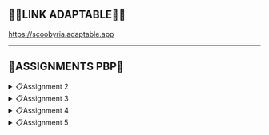 ## 🔗🥦**LINK ADAPTABLE**🥦🔗 
https://scoobyria.adaptable.app
<hr>

## 📖**ASSIGNMENTS PBP**📖
<details>
<summary>📋Assignment 2</summary>

## **DAFTAR ISI**
* [Implementasi *Checklist*](#a-implementasi-checklist-part-1)
* [Bagan *Request-Response*](#b-bagan-request-response-pada-django)
* [Virtual Environment](#c-deskripsi-virtual-enviroment)
* [MVC, MVT, MVVM dan Perbedaannya](#d-mvc-mvt-mvvm-dan-perbedaannya)
* [BONUS](#e-bonus)
<hr>

## **A. Implementasi *Checklist* Part 1**
#### Membuat Proyek Django Baru
1. Awalnya, saya membuat direktori baru dengan nama `scoobyria`.
<br>

2. Kemudian, saya membuka `cmd` untuk membuat Virtual Environment dengan perintah berikut. 
    ``` bash
    python -m venv env
    ```
    Jika aktif, akan ditandai dengan `(env)`.
<br>

3. Setelah itu, saya mengaktifkan Virtual Environment dengan perintah berikut:
    ``` bash
    env\Scripts\activate.bat
    ```
<br>

4. Pada direktori `scoobyria`, saya membuat file `requirements.txt` seperti berikut.
    ``` text
    django
    gunicorn
    whitenoise
    psycopg2-binary
    requests
    urllib3
    ```
<br>

5. Kemudian, saya mengaktifkan `(env)` di `cmd`. Lalu, saya membuat proyek Django dengan perintah berikut.
    ``` bash
    django-admin startproject scoobyria .
    ```
<br>

6. Lalu, saya menambahkan `*` pada `ALLOWED_HOST` di `settings.py` agar dapat *deploy*.
<br>

#### Membuat Aplikasi dengan Nama `main`
1. Mula-mulanya, saya membuat aplikasi `main` terlebih dahulu.
<br>

2. Pada variabel `INSTALLED_APPS` di `settings.py`, saya tambahkan `main` seperti contoh berikut.
    ``` python
    INSTALLED_APPS = [
        ...,
        'main',
        ...
    ]
    ```
<br>

3. Lalu, saya membuat `main.html` dalam direktori `templates`.
<br>
#### Melakukan *Routing* pada Proyek
1. Awalnya, saya membuat `urls.py` dalam `main`. Saya mengisinya dengan kode berikut.
    ``` python
    from django.urls import path
    from main.views import show_main

    app_name = 'main'

    urlpatterns = [
        path('', show_main, name='show_main'),
    ]
    ```
<br>

2. Kemudian, saya impor fungsi `include` dari `django.urls` dan menambahkan rute URL seperti berikut.
    ``` python
    from django.contrib import admin
    from django.urls import path
    from django.urls import path, include


    urlpatterns = [
        path('admin/', admin.site.urls),
        path('', include('main.urls')),
        path('main/', include('main.urls')),
    ]
    ```
<br>

#### Membuat Model pada Aplikasi `main`
1. Saya memodifikasi `models.py` pada `main` seperti berikut.
    ``` python
    from django.db import models

    class Product(models.Model):
        name = models.CharField(max_length=255)
        amount = models.IntegerField()
        description = models.TextField()
        status = models.CharField(max_length=255)
        price = models.IntegerField()
    ```
    `name`, `amount`, `description`, `status`, dan `price` adalah atribut yang saya pilih atau buat untuk `models.py`
<br>

2. Lalu, saya melakukan migrasi model di `cmd` dengan perintah berikut.
    ``` bash
    python manage.py makemigrations
    ```
    ``` bash
    python manage.py migrate
    ```
<br>

#### Membuat Fungsi pada `views.py`
1. Pertama, saya memodifikasi `views.py` dalam `main` seperti berikut.
    ``` python
    from django.shortcuts import render

    def show_main(request):
        context = {
            'name': 'Vina Myrnauli Abigail Siallagan',
            'class': 'PBP E',
            'harga': 'Rp200.000,00',
        }

        return render(request, "main.html", context)
    ```
2. Saya juga melakukan render untuk me-*render* tampilan `HTML` dengan data yang ada.
<br>

#### Membuat *Routing* pada `urls.py`
Awalnya, saya memodifikasi `urls.py` dalam `main` seperti berikut.
``` python
from django.urls import path
from main.views import show_main

app_name = 'main'

urlpatterns = [
    path('', show_main, name='show_main'),
]
```
Hal ini dilakukan untuk mengimplementasikan tampilan dalam `main` dan mengubungkannya dengan rute URL proyek..
<br>

#### Melakukan *Deployment* ke Adaptable
1. Apabila semuanya sudah selesai, saya melakukan `add`, `commit`, `push` pada repositori `scoobyria` di GitHub. Kemudian, saya melakukan *deployement* di Adaptable.
<br>

2. Pada Adaptable, klik `create a new app`. kemudian `connect an Existing Repository` karena kita sudah melakukan `add`, `commit`, `push`.
<br>

3. Lalu, klik `Python App Template`. Selanjutnya, klik `PostgreSQL` yang adalah tipe basis data.
<br>

4. Masukkan perintah `python manage.py migrate && gunicorn scoobyria.wsgi` pada `start command`.
<br>

5. Terakhir, masukkan nama aplikasi dan centanglah `HTTP Listener on PORT`. Lalu, klik `deploy`.
<br>

#### Membuat `README.md`
Saya hanya menambahkan dekorasi sedikit yang relevan dengan judul direktori saya. Tak hanya itu, saya juga memasukkan beberapa komponen yang sudah pernah diajarkan oleh tim asdos dan dosen sebelumnya.

## **B. Bagan *Request-Response* pada Django**
![BAGAN](/photos/mybagan.png)
1. `urls.py` yang diterima dari *client* akan dibandingkan oleh Django dengan pola URL yang sudah didefinisikan. Apabila URL cocok, maka akan disematkan pada *template* `HTML`. 
<br>

2. `views.py` berfungsi untuk memproses atau memanipulasi data yang dibutuhkan dari *database*, `urls.py` akan meminta penerimaan ke `views.py`. Setelah data sudah diproses semua, `views.py`akan mempersiapkan konteks yang disematkan pada *template* `HTML`.
<br>

3. `models.py` memiliki model yang telah didefinisikan. Maka dari itu, `views.py` dapat berinteraksi dengan *database* melalui model tersebut.
<br>

4. `HTML` adalah *template* yang dapat mengambil data yang diberikan oleh `views.py` dan menampilkannya sesuai dengan desain tampilan yang ada.
<br>

## **C. Deskripsi Virtual Enviroment**
#### Pentingnya Virtual Environment
Virtual Environment digunakan untuk memisahkan *package* dan *dependencies* dari aplikasi sehingga tidak akan bertabrakan dengan versi lainnya yang ada pada komputer. 

*Dependencies* ini adalah komponen atau modul yang diperlukan oleh *software* untuk berfungsi, termasuk *library*, *framework*, atau *package*. Hal ini dapat memungkinkan pengembang untuk memanfaatkan kode yang sudah ada sehingga dapat mempercept proses pengembangan. Akan tetapi, manajemen ketergantungan harus dilakukan dengan cermat agar sesuai dengan versi yang dibutuhkan. 
<br>

#### Membuat Aplikasi Web Django Tanpa Menggunakan Virtual Environment: Apakah Mungkin?
Kita dapat membuat aplikasi web Django tanpa Virtual Environment. Namun, sebaiknya menggunakan Virtual Environment karena memungkinkan isolasi *dependencies*, memungkinkan penggunaan versi Python yang berbeda, dan mempermudah manajemen *package*.

Jika ingin tidak menggunakan Virtual Environment, dianjurkan untuk tidak menginstal *package* secara global yang dapat mengganggu sistem atau proyek lain.
<br>

## **D. MVC, MVT, MVVM, dan Perbedaannya**
#### MVC (Model-View-Control)
Pola ini membagi kode menjadi tiga bagian utama. Saat pengembangan aplikasi, pengembangan perlu mengklasifikasikan kelas atau file ke dalam tiga lapisan.
* ***Model:*** Berfungsi sebagai tempat penyimpanan data aplikasi. Namun, tidak terikat langsung dengan antarmuka pengguna dan bertanggung jawab atas logika domain (aturan bisnis dunia nyata).
* ***View:*** Berisikan komponen yang ditampilkan di layar. Tampilan menyajikan visualisasi data dari model dan menfasilitasi interaksi pengguna.
* ***Controller:*** Berfungsi sebagai penghubung antara *view* dan *model*. Berisikan logika aplikasi utama, merespons interaksi pengguna, dan memperbaharui *model* sesuai kebutuhan.

* ***Perbedaan dengan MVT:*** Pada MVT, bagian *controller* digantikan oleh *template*. *Template* adalah file HTML yang digabungkan dengan Django Template Language (DTL).
* ***Perbedaan dengan MVVM:*** Pada MVVM, bagian *controller* digantikan oleh *ViewModel* yang berfungsi sebagai penghubung antara *model* dan *view*. 
<br>

#### MVT (Model-View-Template)
Pola ini membagi komponen aplikasi menjadi bagian-bagian yang berbeda untuk memudahkan pengelolaan dan organisasi kode. Dengan pendekatan ini, pengembangan dapat bekerja dengan kode yang lebih rapi dan terstruktur.
* ***Model:*** Berfungsi sebagai tempat penyimpanan data dan logika aplikasi.
* ***View:*** Bertugas menampilkan data dari *model* dan mengintegrasikannya dengan *template*.
* ***Template:*** Menyusun tampilan antarmuka pengguna. 

* ***Perbedaan dengan MVC:*** Pada MVC, bagian *template* digantikan oleh *controller*. *Controller* berfungsi sebagai penghubung antara *view* dan *model*.
* ***Perbedaan dengan MVVM:*** Pada MVVM, bagian *template* digantikan oleh *ViewModel* yang berfungsi sebagai penghubung antara *model* dan *view*. 
<br>
#### D. Implementasi *Checklist*

#### MVVM (Model-View-ViewModel)
Pola arsitektur pembuatan aplikasi berbasis GUI yang berfokus pada pemisahan antara kode untuk logika bisnis dan tampilan aplikasi.
* ***Model:*** Berfungsi untuk mengatur sumber data secara abstrak dan berkolaborasi dengan *ViewModel* dalam proses pengambilan dan penyimpanan data.
* ***View:*** Bertugas untuk memberi tahu *ViewModel* tentang interaksi pengguna. Lapisan ini mengamati *ViewModel* dan tidak mengandung logika aplikasi.
* ***ViewModel:*** Menyajikan aliran data yang relevan dengan *view*. Selain itu, berfungsi sebagai penghubung antara *model* dan *view*. 
* ***Perbedaan dengan MVT:*** Pada MVT, bagian *ViewModel* digantikan oleh *template*. *template* berfungsi untuk menyusun tampilan antarmuka pengguna.
* ***Perbedaan dengan MVC:*** Pada MVC, bagian *ViewModel* digantikan oleh *controller* yang berfungsi sebagai penghubung antara *view* dan *model*

## **E. BONUS**
Berikut adalah bukti bahwa `tests.py` yang sudah saya tambahkan, berjalan dengan lancar.
![TES](/photos/bonustwo.jpg)
</details>

<details>
<summary>📋Assignment 3</summary>

## **DAFTAR ISI**
* [Perbedaan POST dan GET](#a-perbedaan-form-post-dan-get-dalam-django)
* [Perbedaan XML, JSON, dan HTML](#b-perbedaan-xml-extensible-markup-language-json-javascript-object-notation-dan-html-hypertext-markup-language-dalam-pengiriman-data)
* [JSON sebagai Pertukaran Data](#c-json-sebagai-pertukaran-data-antara-aplikasi-web-modern)
* [Implementasi *Checklist*](#d-implementasi-checklist-part-2)
* [BONUS](#e-bonus-tugas-2)
<hr>

## **A. Perbedaan form `POST` dan `GET` dalam Django**
#### **1. Cara Mengirim Data**
* `GET`: mengirim data form dalam URL.
* `POST`: mengirim data form sebagai bagian dari tubuh permintaan HTTP secara tersembunyi dan tidak muncul di URL.
#### **2. Fungsi**
* `GET`: membaca informasi atau permintaan pencarian.
* `POST`: mengubah status sistem atau mengirim data sensitif.
#### **3. Keamanan secara Umum**
* `GET`: tidak cocok untuk data sensitif karena data akan muncul dalam URL.
* `POST`: lebih aman untuk data sensitif karena data tidak muncul dalam URL.
#### **4. Kemampuan *Bookmarking***
* `GET`: dapat di-*bookmark* karena data ada di dalam URL.
* `POST`: tidak dapat di-*bookmark* karena data tidak ada di dalam URL.
#### **5. Keamanan Aplikasi**
* `GET`: apabila menggunakannya untuk data sensitif, akan menjadi risiko keamanan.
* `POST`: perlindungan seperti `CSRF Django`, dapat meningkatkan keamanan aplikasi. 
<br>

*Source:*
* https://docs.djangoproject.com/en/4.2/topics/forms/
<br>

## **B. Perbedaan XML *(eXtensible Markup Language)*, JSON *(JavaScript Object Notation)*, dan HTML *(Hypertext Markup Language)* dalam Pengiriman Data**
#### **1. Fungsi**
* **XML:** menyimpan dan mengirim data. Format datanya fleksibel dan *self-descriptive*.
* **JSON:** menyimpan dan mengirim data dalam bentuk data terstruktur. Format datanya ringkas dan mudah dimengerti.
* **HTML:** membuat struktur dan tampilan konten pada halaman web yang merupakan bahasa *markup* untuk mengatur tampilan web. 
#### **2. Struktur Data**
* **XML:** data disusun seperti bentuk pohon atau *tree structure* dengan elemen-elemen yang memiliki *parent-child relationships*.
* **JSON:** data disimpan dalam pasangan *key-value* dan dapat bersifat *nested*.
* **HTML:** menggambarkan struktur halaman web, di antarnya terdapat *headings*, paragraf, tautan, gambar, dan tabel.
#### **3. Sintaks**
* **XML:** menggunakan *tags (markup)* untuk mengelompokkan data dan tiap elemen harus memiliki *tag* pembuka dan penutup. 
* **JSON:** menggunakan format teks yang mirip dengan struktur objek `JavaScript` dengan objek *key-value*.
* **HTML:** menggunakan *tags* untuk menandai tiap konten elemen dan mengatur tampilan halaman web.
#### **4. Keterbacaan**
* **XML:** lebih sulit dibaca kaarena terdapat banyak *markup*.
* **JSON:** mudah dibaca dan sering digunakan dalam pertukaran data antar-aplikasi, konfigurasi, dan penyimpanan data sederhana.
* **HTML:** mudah dibaca karena untuk merancang tampilan halaman web dan konten.
<br>

*Source:*
* https://pbp-fasilkom-ui.github.io/ganjil-2024/docs/tutorial-2#referensi-tambahan
<br>

## **C. JSON sebagai Pertukaran Data antara Aplikasi Web Modern**
#### **1. Sederhana dan Mudah Dibaca**
JSON menggunakan format yang mudah dibaca, yaitu pasangan *key-value* dan *arrays*.
#### **2. Tidak Perlu *Tag* atau Skema Khusus**
Tidak seperti XML, JSON tidak perlu menggunakan *tag*, atribut, atau skema khusus yang membuatnya lebih ringkas dan fleksibel. 
#### **3. Mendukung Berbagai Tipe Data**
JSON mendukung berbagai tipe data, di antaranya *strings, numbers, booleans, nulls, objects,* dan *arrays* yang dapat berbentuk *nested*.
#### **4. Mudah Dikonversi ke `JavaScript` dan Sebaliknya**
Hal ini sangat berguna bagi para pengembang web karena memungkinkan untuk memproses dan memanipulasi data dengan mudah.
#### **5. Efisien dan Ringkas**
JSON memiliki form data yang ringkas. Hal ini dapat menghemat *bandwith* dan mempercepat pertukaran data antara aplikasi web. 
<br>

*Source:*
* https://www.linkedin.com/advice/3/what-benefits-drawbacks-using-json-data
<br>

## **D. Implementasi *Checklist* Part 2**
#### **Membuat Input `form` untuk Menambahkan Objek Model**
1. Awalnya, saya mengaktifkan *virtual environment* pada proyek scoobyria seperti berikut.
    ``` bash
    env\Scripts\activate.bat
    ```
<br>

2. Kemudian, saya membuka `urls.py` pada folder `scoobyria` dan mengganti *path* `main/` menjadi `''` di `urlpatterns` seperti berikut.
    ``` python
    urlpatterns = [
        path('admin/', admin.site.urls),
        path('', include('main.urls')),
    ]
    ```
<br>

3. Lalu, saya mengimplementasi *Skeleton* dengan membuat *folder* `templates` pada *root folder* dan membuat `base.html` yang berisikan kode seperti berikut.
    ``` html
    {% load static %}
    <!DOCTYPE html>
    <html lang="en">
        <head>
            <meta charset="UTF-8" />
            <meta
                name="viewport"
                content="width=device-width, initial-scale=1.0"
            />
            {% block meta %}
            {% endblock meta %}
        </head>

        <body>
            {% block content %}
            {% endblock content %}
        </body>
    </html>
    ```
<br>

4. Selanjutnya, saya mengubah `settings.py` pada subdirektori `scoobyria` yang mengandung `TEMPLATES` seperti berikut.
    ``` python
    TEMPLATES = [
        {
            'BACKEND': 'django.template.backends.django.DjangoTemplates',
            'DIRS': [BASE_DIR / 'templates'],
            'APP_DIRS': True,
            'OPTIONS': {
                'context_processors': [
                    'django.template.context_processors.debug',
                    'django.template.context_processors.request',
                    'django.contrib.auth.context_processors.auth',
                    'django.contrib.messages.context_processors.messages',
                ],
            },
        },
    ]
    ```
<br>

5. Kemudian, saya mengubah `main.html` pada subdirektori `templates` di direktori `main` sesuai dengan tema aplikasi saya.
<br>

6. Saya membuat `forms.py` pada direktori `main` dengan kode seperti berikut.
    ``` python
    from django.forms import ModelForm
    from main.models import Product

    class ProductForm(ModelForm):
        class Meta:
            model = Product
            fields = ["name", "price", "description"]
    ```
<br>

7. lalu, saya membuka `views.py` pada folder `main` dan menambahkan beberapa kode seperti berikut.
    ``` python
    from django.http import HttpResponse
    from django.core import serializers
    from django.shortcuts import render
    from django.http import HttpResponseRedirect
    from main.forms import ProductForm
    from django.urls import reverse
    from main.models import Product

    def create_product(request):
    form = ProductForm(request.POST or None)

    if form.is_valid() and request.method == "POST":
        form.save()
        return HttpResponseRedirect(reverse('main:show_main'))

    context = {'form': form}
    return render(request, "create_product.html", context)
    ```
<br>

8. Selanjutnya, saya mengubah beberapa kode pada `views.py` di fungsi `show_main` seperti berikut.
    ``` python
    def show_main(request):
        products = Product.objects.all()

        context = {
            'name': 'Vina Myrnauli Abigail Siallagan',
            'class': 'PBP E', 
            'products': products
        }

        return render(request, "main.html", context)
    ```
<br>

9. Saya *import* fungsi `create_product` pada folder `main` di `urls.py` dan menambahkan *path url* dalam `urlpatterns` pada `urls.py` di `main` seperti berikut.
    ``` python
    from main.views import show_main, create_product
    ```
    ``` pyhton
    path('create-product', create_product, name='create_product'),
    ```
<br>

10. Lalu, saya membuat `crate_product.hmtl` pada direktori `main/templates` dan menambahkan kode dalam `{% block content %}` pada `main.html` sesuai dengan tema aplikasi saya.
<br>

#### **Menambahkan 5 Fungsi `views` dalam Format HTML, XML, JSON, XML *by ID*, dan JSON *by ID***.
1. Kemudian, saya menambahkan beberapa fungsi dan *import* pada `views.py` di direktori `main` seperti berikut.
    ``` python
    from django.http import HttpResponse
    from django.core import serializers
    from django.shortcuts import render
    from django.http import HttpResponseRedirect
    from main.forms import ProductForm
    from django.urls import reverse
    from main.models import Product

    def show_main(request):
        products = Product.objects.all()

        context = {
            'name': 'Vina Myrnauli Abigail Siallagan',
            'class': 'PBP E', 
            'products': products
        }

        return render(request, "main.html", context)

    def create_product(request):
        form = ProductForm(request.POST or None)

        if form.is_valid() and request.method == "POST":
            form.save()
            return HttpResponseRedirect(reverse('main:show_main'))

        context = {'form': form}
        return render(request, "create_product.html", context)

    def show_xml(request):
        data = Product.objects.all()
        return HttpResponse(serializers.serialize("xml", data), content_type="application/xml")

    def show_json(request):
        data = Product.objects.all()
        return HttpResponse(serializers.serialize("json", data), content_type="application/json")

    def show_xml_by_id(request, id):
        data = Product.objects.filter(pk=id)
        return HttpResponse(serializers.serialize("xml", data), content_type="application/xml")

    def show_json_by_id(request, id):
        data = Product.objects.filter(pk=id)
        return HttpResponse(serializers.serialize("json", data), content_type="application/json")

    ```
<br>

#### **Membuat *Routing* URL untuk Masing-Masing** `views`
1. Selanjutnya, saya memodifikasi berkas `urls.py` pada *folder* `main` dengan menambahkan beberapa *path* dan *import* seperti berikut.
    ``` python
    from django.urls import path
    from main.views import show_main, create_product, show_xml, show_json, show_xml_by_id, show_json_by_id

    app_name = 'main'

    urlpatterns = [
        path('', show_main, name='show_main'),
        path('create-product', create_product, name='create_product'),
        path('xml/', show_xml, name='show_xml'), 
        path('json/', show_json, name='show_json'), 
        path('xml/<int:id>/', show_xml_by_id, name='show_xml_by_id'),
        path('json/<int:id>/', show_json_by_id, name='show_json_by_id'), 
    ]
    ```
<br>

#### **Menambahkan Pesan Singkat**
1. Terakhir, saya menambahkan beberapa kode pada `main.html` di `main/templates` seperti berikut.
    ``` html
    <h4>Only {{ products.count }} item(s) available</h4>
    ```
<br>

#### **Mengakses URL dengan Postman**
Berikut adalah *screenshots* dari hasil akses URL pada Postman saya.
![POST1](/photos/post1.jpg)
![POST2](/photos/post2.jpg)
![POST3](/photos/post3.jpg)
![POST4](/photos/post4.jpg)
![POST5](/photos/post5.jpg)
<br>

#### **Melakukan Add, Commit, dan Push**
Apabila semuanya sudah selesai, saya melakukan `add`, `commit`, `push` pada repositori `scoobyria` di GitHub.
<br>

## **E. BONUS TUGAS 2**
Berikut adalah bukti bahwa saya menambahkan pesan singkat untuk nilai bonus.
![COBA](/photos/bonusthree.jpg)
</details>

<details>
<summary>📋Assignment 4</summary>

## **DAFTAR ISI**
* [Kelebihan dan Kekurangan `UserCreationForm`](#a-pengertian-djago-usercreationform-beserta-kelebihan-dan-kekurangan)
* [Perbedaan Autentikasi dan Otorisasi dalam Django](#b-perbedaan-autentikasi-dan-otorisasi-dalam-django)
* [Pengertian dan Penggunaan *Cookies* pada Django](#c-pengertian-cookies-dan-penggunaannya-pada-django)
* [Keamanan dan Risiko Potensial *Cookies*](#d-keamaan-cookies-dan-risiko-potensialnya)
* [Implementasi *Checklist*](#e-implementasi-checklist-part-3)
* [BONUS](#f-bonus-tugas-4)
<hr>

## **A. Pengertian Djago `UserCreationForm` beserta Kelebihan dan Kekurangan**
#### **1. Pengertian**
`UserCreationForm` merupakan impor *form* bawaan yang memudahkan pembuatan *form* pendaftaran untuk *user* dalam aplikasi web. Django `UserCreationForm` memiliki *form* yang mempunyai tiga *field*, yaitu **username**, **password1**, dan **password2** yang biasanya digunakan untuk konfirmasi password1.

#### **2. Kelebihan**
* Dengan menggunakan *form* ini, *user* baru dapat dengan mudah mendaftar di situs web tanpa perlu menuliskan kode dari awal. 

* Memfasilitasi validasi *password* dan izin otomatis. 

#### **3. Kekurangan**
* `UserCreationForm` memiliki tiga *field* secara *default*. Apabila ingin menambah *field* lain, maka kita harus membuat *custom form* atau *override* `UserCreationForm`. Hal ini dapat memakan waktu.

* Tidak memiliki *field* untuk email, maka dari itu diperlukan class `CustomUserCreationForm` agar dapat membuat *field* email.
<br>

*Source:*
* https://www.javatpoint.com/django-usercreationform
* https://overiq.com/django-1-10/django-creating-users-using-usercreationform/
<br>

## **B. Perbedaan Autentikasi dan Otorisasi dalam Django**
#### **1. Perbedaan**
| Autentikasi | Otorisasi |
| --- | --- |
| Identitas pengguna diperiksa agar dapat diakses ke sistem | Memutuskan apa yang dapat dilakukan pengguna yang diautentikasi di situs |
| Proses ini dilakukan sebelum proses otorisasi | proses ini dilakukan setelah proses autentikasi |
| Membutuhkan *detail* login pengguna | Membutuhkan hak istimewa pengguna |
| Pada proses ini, pengguna harus diverifikasi | Pada proses ini, pengguna harus divalidasi |

#### **2. Pentingnya Autentikasi dan Otorisasi**
Keduanya digunakan oleh administrator untuk melindungi sistem dan informasi, termasuk dalam *framework* Django. Autentikasi digunakan untuk memverifikasi identitas pengguna atau layanan dan otorisasi digunakan untuk menentukan hak akses pengguna. 
<br>

*Source:*
* https://www.geeksforgeeks.org/difference-between-authentication-and-authorization/
* https://aws.amazon.com/id/what-is/django/
* https://www.onelogin.com/learn/authentication-vs-authorization
<br>

## **C. Pengertian *cookies* dan Penggunaannya pada Django**
#### **1. Pengertian**
*Cookies* adalah fasilitas penyimpanan di web yang memungkinkan web tersebut dapat mengingat informasi sesi login pengguna. Dalam aplikasi web, *cookies* dapat dibuat, dimodifikasi, dan diakses sehingga dapat memfasilitasi interaksi yang mulus antara pengguna dan situs web. 

#### **2. Penggunaan *cookies* pada Django**
Penggunaan *cookies* pada Django ini berisikan *session id* khusus untuk mengidentifikasi tiap *browser* dan sesi yang terkait pada situs. 

Data sesi sebenarnya ini disimpan dalam *database* situs secara *default*. Maka dari itu, pengguna dapat mengkonfigurasi Django untuk menyimpan data sesi di tempat lain, seperti *cache, files, "secure", cookies*, namun lokasi *default* yang relatif lebih aman. 

Berikut adalah langkah-langkah penggunakan *cookies* untuk mengelola data sesi pengguna:
* Saat pengguna mengakses Django, akan dibuat *session id* yang unik untuk sesi pengguna yang baru.
* Setelah sudah dibuat, Django menyimpan *session id* dalam *cookie* di komputer klien pengguna.
* Pada server, Django mengaitkan *session id* dengan data sesi pengguna yang berisi informasi seperti status login dan lainnya.
* Tiap pengguna melakukan permintaan ke server, Django mengambil *session id* dari *cookie* di permintaan HTTP.
* Django dapat mengubah data sesu sesuai aksi pengguna selama interaksi pengguna-aplikasi.
* Setelah sesi pengguna selesai, Django membersihkan data sesi yang terkait dengan *session id*.
<br>

*Source:*
* https://www.geeksforgeeks.org/es6-cookies/
* https://developer.mozilla.org/en-US/docs/Learn/Server-side/Django/Sessions


## **D. Keamaan *cookies* dan Risiko Potensialnya**
#### **1. Keamanan**
Sebagian besar *cookies* itu aman karena tidak mengandung informasi yang dapat diidentifikasi dan mereka dirancang untuk membuat pengalaman *online* lebih nyaman, seperti mengisi nama pengguna ketika mengunjungi sebuah situs web, memastikan pengalaman penjelajahan yang lancar, dan mengontentikasi identitas. 

Akan tetapi, ada juga *cookies* yang dapat melacak tanpa sepengetahuan kita.

#### **2. Risiko Potensial**
Terdapat beberapa risiko umum dari *cookie*, di antaranya:
* *Cross-site request forgery attack (XSRF):* Serangan terjadi karena situs web tidak dapat membedakan aksi yang diterima berasal dari pengguna atau tidak, yang mengakibatkan penghapusan data.
* *Session fixation:* Serangan terjadi karena penyerang memaksa pengguna untuk menggunakan *session id* sesi penyerang atau orang lain, yang mengakibatkan tampilan pengguna terlihat seperti punya orang lain.
* *Cookie overflow attack:* Serangan terjadi karena melibatkan penggantian *cookie* domain utama dengan subdomain *cookie* menggunakan `JScript` di subdomain, yang mengakibatkan seluruh *cookie* tidak berguna.  
<br>

*Source:*
* https://allaboutcookies.org/information-in-cookies
* https://resources.infosecinstitute.com/topics/general-security/risk-associated-cookies/
<br>

## **E. Implementasi *Checklist* Part 3**
#### **Implementasi Fungsi Registrasi, Login, dan Logout**
1. Pertama, saya menjalankan *virtual environment* dan membuka `views.py` pada subdirektori `main`.
<br>

2. Kedua, saya membuat fungsi bernama `register` dan menambahkan beberapa *import*, di antaranya adalah `redirect`, `UserCreationForm`, dan `messages` seperti berikut.
``` python
from django.shortcuts import redirect
from django.contrib.auth.forms import UserCreationForm
from django.contrib import messages  
```
<br>

3. Ketiga, saya membuat fungsi bernama `login_user` dan menambahkan beberapa *import*, di antaranya adalah `authenticate` dan `login` seperti berikut.
``` python
from django.contrib.auth import authenticate, login
```
<br>

4. Keempat, saya membuat fungsi bernama `logout_user` dan menambahkan *import* `logout` seperti berikut.
```python
from django.contrib.auth import logout
```
<br>

5. Kelima, saya menambahkan kode fungsi `register` seperti berikut.
``` python
def register(request):
    form = UserCreationForm()

    if request.method == "POST":
        form = UserCreationForm(request.POST)
        if form.is_valid():
            form.save()
            messages.success(request, 'Your account has been successfully created!')
            return redirect('main:login')
    context = {'form':form}
    return render(request, 'register.html', context)
```
<br>

6. Keenam, saya menambahkan kode fungsi `login_user` seperti berikut.
``` python
def login_user(request):
    if request.method == 'POST':
        username = request.POST.get('username')
        password = request.POST.get('password')
        user = authenticate(request, username=username, password=password)
        if user is not None:
            login(request, user)
            return redirect('main:show_main')
        else:
            messages.info(request, 'Sorry, incorrect username or password. Please try again.')
    context = {}
    return render(request, 'login.html', context)
```
<br>

7. Ketujuh, saya menambahkan kode fungsi `logout_user` seperti berikut.
``` python
def logout_user(request):
    logout(request)
    return redirect('main:login')
```
<br>

8. Kedelapan, saya membuat berkas HTML baru dengan nama `register.html` dan `login.html` pada folder `main/templates` dengan kode yang sesuai dengan kreasi saya.
<br>

9. Kesembilan, saya menuju `urls.py`yang ada di subdirektori `main` dan mengimpor beberapa fungsi seperti berikut.
``` python
from main.views import register
from main.views import login_user
from main.views import logout_user
```
<br>

10. Kesepuluh, saya menambahkan kode pada `main.html` setelah *hyperlink tag* untuk *Add New Order* seperti berikut.
``` html
...
<a href="{% url 'main:logout' %}">
    <button style="color: maroon; font-weight: bolder; align-items: center">
        Logout
    </button>
</a>
...
```
<br>

11. Kesebelas, saya menambahkan *path url* dalam `urlpatterns` agar dapat mengakses fungsi yang diimpor seperti berikut.
``` python
...
path('register/', register, name='register'),
path('login/', login_user, name='login'),
path('logout/', logout_user, name='logout'),
...
```
<br>

12. Lalu, saya menambahkan beberapa *import* pada `views.py` di subdirektori `main` seperti berikut.
``` python
from django.contrib.auth.decorators import login_required
```

13. Saya juga menambahkan `@login_required...` pada fungsi `show_main` seperti berikut.
``` python
...
@login_required(login_url='/login')
def show_main(request):
...
```
<br>

#### **Menerapkan *Cookies* pada Halaman Utama**
1. Pertama, saya *logout* terlebih dahulu. Lalu, saya membuka `views.py` di subdirektori `main` dan menambahkan beberapa impor seperti berikut.
``` python
import datetime
from django.http import HttpResponseRedirect
from django.urls import reverse
```
<br>

2. Kedua, saya mengganti fungsi `login_user` di `views.py` menjadi seperti berikut.
``` python
def login_user(request):
    if request.method == 'POST':
        username = request.POST.get('username')
        password = request.POST.get('password')
        user = authenticate(request, username=username, password=password)
        if user is not None:
            login(request, user)
            response = HttpResponseRedirect(reverse("main:show_main")) 
            response.set_cookie('last_login', str(datetime.datetime.now()))
            return response
        else:
            messages.info(request, 'Sorry, incorrect username or password. Please try again.')
    context = {}
    return render(request, 'login.html', context)
```
<br>

3. Ketiga, saya menambahkan kode `'last_login': request.COOKIES['last_login']` di variabel `context` pada fungsi `show_main`yang terletak di `views.py` seperti berikut.
``` python
    context = {
        'name': 'Vina Myrnauli Abigail Siallagan',
        'class': 'PBP E', 
        'customer': request.user.username,
        'products': products,
        'total_product': total_product,
        'last_login': request.COOKIES['last_login'],
    }
```
<br>

4. Keempat, saya mengubah kode pada fungsi `logout_user` seperti berikut.
``` python
def logout_user(request):
    logout(request)
    response = HttpResponseRedirect(reverse('main:login'))
    response.delete_cookie('last_login')
    return response
```
<br>

#### **Menampilkan Informasi Penggguna yang *Logged In***
1. Saya menambahkan beberapa kode pada `main.html` di antara tabel dan tombol `logout` seperti berikut.
``` html
<h5>Last login: {{ last_login }}</h5>
```
<br>

#### **menghubungkan model `Product` dengan `User`**
1. Saya menambahkan *import* di subdirektori `main` yang ada di `models.py` seperti berikut.
``` python
from django.contrib.auth.models import User
```
<br>

2. Lalu, pada `models.py` di model `Product` yang sudah dibuat, saya menambahkan kode seperti berikut.
``` python
class Product(models.Model):
    user = models.ForeignKey(User, on_delete=models.CASCADE)
    ...
```
<br>

3. Selanjutnya, saya menuju `views.py` yang ada di subdirektori `main`. Kemudian, saya menambahkan kode pada fungsi `create_product` seperti berikut.
``` python
def create_product(request):
    form = ProductForm(request.POST or None)

    if form.is_valid() and request.method == "POST":
        product = form.save(commit=False)
        product.user = request.user
        product.save()
        return HttpResponseRedirect(reverse('main:show_main'))
    ...
```
<br>

4. Terakhir, saya mengubah satu baris pada fungsi `show_main` seperti berikut.
``` python
def show_main(request):
    products = Product.objects.filter(user=request.user)
    total_product = len(products)
   ...
...
```
<br>

#### **Membuat Dua Akun dengan Tiga *Dummy Data***
1. Pertama, saya membuka `command` dan menjalankan *virtual environment* seperti berikut.
``` bash
env\Scripts\activate.bat
```
<br>

2. Kedua, saya menjalankan proyek Django dengan perintah `python manage.py runserver` dan membuka `http://localhost:8000`.
<br>

3. Ketiga, saya melakukan *register* pada dua akun yang bernama `halodok` dan `vinamyrnauli`. 
<br>

4. Keempat, saya melakukan *login* dengan memasukkan `username` dan `password`.
<br>

5. Pada tiap akun tersebut, saya klik `Add New Order`. Lalu, saya tambahkan produk sebanyak tiga kali dan mengisi `Name`, `Price`, `Amount`, dan `Description`.
<br>

6. Setelah itu, saya klik `Add Product` dan produk sudah ada terpampang jelas di `main.html`.
<br>

## **F. BONUS TUGAS 4**
Berikut adalah bukti bahwa saya menambahkan fungsi `add_product`, `decrement_product`, dan `remove_product` di `views.py` sehingga dapat menghasilkan tampilan seperti berikut.
![COBA](/photos/bonusfour.jpg)
<br>
</details>

<details>
<summary>📋Assignment 5</summary>

## **DAFTAR ISI**
* [Manfaat *Element Selector* dan Penggunaan Waktunya](#a-manfaat-tiap-element-selector-dan-penggunaan-waktu-yang-tepatnya)
* [Penjelasan HTML5 Tag](#b-penjelasan-html5-tag)
* [Perbedaan *Margin* dan *Padding*](#c-perbedaan-margin-dan-padding)
* [Perbedaan dan Penggunaan *framework* CSS Tailwind dan Bootstrap](#d-perbedaan-dan-penggunaan-framework-css-tailwind-serta-bootstrap)
* [Implementasi *Checklist*](#e-implementasi-checklist-tugas-5)
* [BONUS TUGAS 5](#f-bonus-tugas-5)
<hr>

## **A. Manfaat Tiap *Element Selector* dan Penggunaan Waktu yang Tepatnya**
#### **1. *Element Selector***
* **Manfaat:**
    * Dapat mengubah properti untuk semua elemen yang memiliki tag HTML yang sama atau dapat memilih elemen HTML berdasarkan nama elemen.
    * Dapat mengaplikasikan *style* yang sama pada tiap elemen dengn jenis yang sama, contohnya seperti tag `<p>` atau `<h1>`.
* **Penggunaan Waktu yang Tepat:**
    * Ketika kita ingin mengubah *style* tiap elemen dengan jenis yang sama dan tidak ada *class* maupun ID khusus. 
<br>

#### **2. *ID Selector***
* **Manfaat:**
    * Dapat memilih elemen berdasarkan ID yang diberikan. IDnya unik dalam satu halaman web dan dapat ditambahkan pada halaman template HTML.
* **Penggunaan Waktu yang Tepat:**
    * Ketika ingin memberikan interaksi atau *style* khusus pada satu elemen tertentu.
<br>

#### **3. *Class Selector***
* **Manfaat:**
    * Dapat mengelompokkan elemen dengan karakteristik yang sama.
    * Dapat memilih elemen berdasarkan nama *class* yang diberi.
* **Penggunaan Waktu yang Tepat:**
    * Ketika ingin memberikan *style* yang identik terhadap beberapa elemen dalam halaman.
<br>

*Source:*
* https://www.w3schools.com/CSS/css_selectors.asp
<br>

## **B. Penjelasan HTML5 Tag**
| Tag | Penjelasan |
| --- | --- |
| `<a>` | Mendefinisikan *hyperlink* |
| `<abbr>` | Mendefinisikan bentuk singkatan dari kata atau frasa yang panjang |
| `<address>` | Menentukan informasi kontak penulis |
| `<area>` | Mendefinisikan area tertentu dalam peta gambar |
| `<!--...-->` | Menentukan komentar |
| `<!DOCTYPE>` | Menentukan jenis dokumen |
| `<div>` | Menentukan bagian dalam dokumen |
| `<detail>` | Menentukan informasi tambahan yang dapat diperoleh pengguna |
| `<header>` | Menentukan informasi tentang dokumen |
| `<q>` | Menentukan variabel |
| `<select>` | Menentukan daftar yang dapat dipilih |
| `<spacer>` | Menentukan *white space* |
| `<style>` | Menentukan definisi gaya |
| `<table>` | Menentukan tabel |

<br>

*Source:*
* https://www.tutorialrepublic.com/html-reference/html5-tags.php
* https://www.tutorialspoint.com/html5/html5_tags.htm
<br>

## **C. Perbedaan *Margin* dan *Padding***
![COBA](/photos/marginpadding.png)
| *Margin* | *Padding* |
| --- | --- |
| Mengosongkan area di sekitar border (transparan) | Mengosongkan area di sekitar konten (transparan) |
| Ruang luar suatu elemen yaitu *margin* yang merupakan ruang di luar batas | Ruang dalam suatu elemen *padding* yaitu ruang dalam batas elemen |
| Dapat berupa angka negatif atau *float* | Tidak boleh ada nilai-nilai negatif |
| Mengatur *margin* menjadi otomatis | Tidak dapat mengatur *padding* menjadi otomatis |
| Penataan *style* elemen seperti warna *backgorund* tidak memengaruhi *margin* | *Padding* dipengaruhi *style* suatu elemen seperti *background* |

<br>

*Source:*
* https://www.geeksforgeeks.org/css-padding-vs-margin/
<br>

## **D. Perbedaan dan Penggunaan *framework* CSS Tailwind serta Bootstrap**
| Tailwind | Bootstrap |
| --- | --- |
| Membangun tampilan dengan menggabungkan *class-class* utilitas yang telah didefinisikan sebelumnya | Menggunakan *style* dan komponen yang sudah didefinisikan, memiliki tampilan yang sudah jadi dan dapat digunakan langsung |
| Memiliki *file* CSS yang lebih kecil dan memuat *class-class* utilitas yang ada | Memiliki *file* CSS yang lebih besar karena termasuk banyak komponen yang telah didefinisikan |
| Memberikan fleksibilitas dan adaptabilitas tinggi terhadap proyek | Menghasilkan tampilan yang lebih konsisten di seluruh proyek karena memakai komponen yang sudah didefinisikan |
| Memiliki pembelajaran lebih curam karena perlu pemahaman terhadap *class-class* utilitas yang tersedia dan cara menggabungkannya untuk mencapai tampilan yang kita inginkan | Memiliki pembelajaran yang lebih cepat untuk pemula karena dapat mulai dengan komponen yang sudah didefinisikan |

<br>

Kapan sebaiknya kita menggunakan Bootstrap daripada Tailwind, dan sebaliknya?

* ***Bootsrap:***
    * Apabila ingin membangun situs web dengan cepat.
    * Apabila ingin menggunakan komponen-komponen bawaan yang sudah dirancang.
    * Apabila ingin menjaga konsistensi dalam desain.

* ***Tailwind:***
    * Apabila ingin memiliki kontrol yang lebih besar dalam merancang tampilan sesuai preferensi.
    * Apabila ingin menggunakan *class-class* CSS yang ada pada Tailwind.
    * Apabila ingin mengurangi ukuran berkas CSS untuk meningkatkan kinerja situs web.
   

*Source:*
* https://www.tutorialspoint.com/tailwind-css-vs-bootstrap
* https://pbp-fasilkom-ui.github.io/ganjil-2024/docs/tutorial-4
<br>

## **E. Implementasi *Checklist* Tugas 5**
#### **1. Design Login Page**
Pertama, saya melakukan kustomisasi desain dengan menggunakan CSS *framework* yaitu Bootstrap, lalu saya melakukan instalasi Bootstrap dan lainnya.

``` html
<link href="https://cdn.jsdelivr.net/npm/bootstrap@5.3.2/dist/css/bootstrap.min.css" rel="stylesheet" integrity="sha384-T3c6CoIi6uLrA9TneNEoa7RxnatzjcDSCmG1MXxSR1GAsXEV/Dwwykc2MPK8M2HN" crossorigin="anonymous">
<script src="https://code.jquery.com/jquery-3.6.0.min.js" integrity="sha384-KyZXEAg3QhqLMpG8r+J4jsl5c9zdLKaUk5Ae5f5b1bw6AUn5f5v8FZJoMxm6f5cH1" crossorigin="anonymous"></script>
<script src="https://cdn.jsdelivr.net/npm/@popperjs/core@2.11.8/dist/umd/popper.min.js" integrity="sha384-I7E8VVD/ismYTF4hNIPjVp/Zjvgyol6VFvRkX/vR+Vc4jQkC+hVqc2pM8ODewa9r" crossorigin="anonymous"></script>
<script src="https://cdn.jsdelivr.net/npm/bootstrap@5.3.2/dist/js/bootstrap.min.js" integrity="sha384-BBtl+eGJRgqQAUMxJ7pMwbEyER4l1g+O15P+16Ep7Q9Q+zqX6gSbd85u4mG4QzX+" crossorigin="anonymous"></script>
```

Selanjutnya, saya melakukan kustomisasi pada *Login Page* seperti berikut.
![LOGINPAGE](/photos/loginpage.jpg)

Berikut adalah kode yang saya modifikasi.
``` html
{% extends 'base.html' %}

{% block meta %}
    <title>Login</title>
{% endblock meta %}

{% block content %}
<style>
    .centered-elements {
      text-align: center;
    }

    .centered-elements .btn,
    .centered-elements p {
      display: inline-block;
      vertical-align: middle;
      margin: 0;
    }
</style>
<section class="vh-100">
    <div class="container py-5 h-100">
      <div class="row d-flex align-items-center justify-content-center h-100">
        <div class="col-md-8 col-lg-7 col-xl-6">
          <img src="https://i.ibb.co/8bzR20H/dog-png.webp"
            class="img-fluid" alt="Phone image">
        </div>
        <div class="col-md-7 col-lg-5 col-xl-5 offset-xl-1">
          <form method="POST" action="">
            {% csrf_token %}
            <!-- Email input -->
            <div class="form-outline mb-4">
              <label class="form-label" for="form1Example13">Username</label>
              <input type="text" name="username" id="username" class="form-control" placeholder="Username">
            </div>
  
            <!-- Password input -->
            <div class="form-outline mb-4">
              <label class="form-label" for="form1Example23">Password</label>
              <input type="password" name="password" id="password" class="form-control" placeholder="Password">
            </div>
  
            <!-- Submit button -->
            <div class="centered-elements">
                <!-- Submit button -->
                <a href="{% url 'main:register' %}" class="btn btn-primary btn-lg" style="background-color:peru; border-color: whitesmoke;">Sign up</a>
                
                <p class="text-center fw-bold mx-3 mb-0 text-muted">OR</p>

              
                <button type="submit" class="btn btn-primary btn-lg" style="background-color:sienna; border-color: whitesmoke;" value="Login">Log in</button>
            </div>
  
        </form>
        {% if messages %}
            <ul class="mt-3">
                {% for message in messages %}
                    <li>{{ message }}</li>
                {% endfor %}
            </ul>
        {% endif %}
        </div>
      </div>
    </div>
  </section>

<body style="background-image: url(https://i.ibb.co/zXgLwgP/4-7315db01-be96-4931-889c-8142cb97b580.webp); background-size: cover; background-position: center;">
{% endblock content %}
```
<br>

#### **2. Design Register Page**
Lalu, saya memberikan beberapa tambahan pada *Register Page* seperti berikut.
![REGISTERPAGE](/photos/registerpage.jpg)

Berikut adalah rincian hode *Register Page* saya.
``` html
{% extends 'base.html' %}

{% block meta %}
    <title>Register</title>
{% endblock meta %}

{% block content %}  
<body class="container-fluid" style="background-color:bisque;"> 
    <div class="container mt-5">
        <div class="row justify-content-center">
            <div class="col-md-6">
                <div class="card">
                    <div class="card-header bg-primary text-white">
                        <h3 class="card-title">Register</h3>
                    </div>
                    <div class="card-body">
                        <form method="POST">
                            {% csrf_token %}

                            <div class="form-group">
                                {{ form.username.label_tag }}
                                {{ form.username }}
                            </div>

                            <div class="form-group">
                                {{ form.email.label_tag }}
                                {{ form.email }}
                            </div>

                            <div class="form-group">
                                {{ form.password1.label_tag }}
                                {{ form.password1 }}
                            </div>

                            <div class="form-group">
                                {{ form.password2.label_tag }}
                                {{ form.password2 }}
                            </div>

                            <button type="submit" class="btn btn-success">Register</button>
                        </form>
                        
                        {% if messages %}
                        <ul>
                            {% for message in messages %}
                            <li>{{ message }}</li>
                            {% endfor %}
                        </ul>
                        {% endif %}
                    </div>
                </div>
            </div>
        </div>
    </div>
</body>
{% endblock content %}
```
<br>

#### **3. Design Edit Product dan Add Product Page**
Kemudian, saya mengubah beberapa kode pada *Edit dan Add Product Page* seperti berikut.
**1. *Edit Product***
![ADDPRODUCT](/photos/editproduct.jpg)
<br>

**2. *Add Product***
![ADDPRODUCT](/photos/addproduct.jpg)
<br>

Berikut adalah rincian hode *Edit dan Add Product* saya.
**A. *Edit Product***
``` html
{% extends 'base.html' %}

{% block content %}
<div class="container mt-5">
    <div class="row justify-content-center">
        <div class="col-md-6">
            <div class="card">
                <div class="card-header bg-primary text-white">
                    <h3 class="card-title">Edit Product</h3>
                </div>
                <div class="card-body">
                    <form method="POST">
                        {% csrf_token %}
                        <table class="table">
                            {{ form.as_table }}
                            <tr>
                                <td></td>
                                <td>
                                    <button type="submit" class="btn btn-success">Edit Product</button>
                                </td>
                            </tr>
                        </table>
                    </form>
                </div>
            </div>
        </div>
    </div>
</div>
{% endblock %}
```
<br>

**B. *Add Product***
``` html
{% extends 'base.html' %} 

{% block content %}
<div class="container mt-5">
    <div class="row justify-content-center">
        <div class="col-md-6">
            <div class="card">
                <div class="card-header bg-success text-white">
                    <h3 class="card-title">Add New Product</h3>
                </div>
                <div class="card-body">
                    <form method="POST">
                        {% csrf_token %}
                        <table class="table">
                            {{ form.as_table }}
                            <tr>
                                <td>
                                    <button type="submit" class="btn btn-primary">Add Product</button>
                                </td>
                            </tr>
                        </table>
                    </form>
                </div>
            </div>
        </div>
    </div>
</div>

<style>
    body {
        background-color: pink;
    }

    tr {
        color: saddlebrown;
        font-weight: bolder;
        font-family: Arial, sans-serif;
    }
</style>
{% endblock %}
```
<br>

#### **4. Design Main Page**
Terakhir, saya memodifikasi *Main Page* seperti berikut ini.
![MAINPAGE](/photos/mainpage.jpg)
Berikut adalah rincian hode *Design Main Page* saya.
``` html
{% extends 'base.html' %}

{% block content %}
<style>
.button-container {
    display: flex;
    align-items: center;
    justify-content: space-evenly;
    padding: 10px;
    margin-right: 5px;
}

h2 {
    color: crimson;
    font-family: Arial, sans-serif;
    font-size: larger;
    text-align: center;
    font-weight: bolder;
}

h3 {
    color: black;
    font-family: Arial, sans-serif;
    font-size: small;
    font-weight: bolder;
    text-align: center;
}

h4 {
    color: crimson;
    font-weight: bolder;
    font-size: large;
    font-family: Arial, sans-serif;
}

th {
    text-align: center;
}

td {
    text-align: center;
}
</style>

<head>
    <meta charset="utf-8">
    <meta name="viewport" content="width=device-width, initial-scale=1">
    <title>Icons</title>
    <link rel="stylesheet" href="https://cdnjs.cloudflare.com/ajax/libs/font-awesome/4.7.0/css/font-awesome.min.css">
</head>

<body class="bg-image h-100" style="background-color: #6095F0;">
    <div class="mask d-flex align-items-center h-100">
        <div class="container">
            <div class="row justify-content-center">
                <div class="col-12">
                    <div class="card shadow-2-strong" style="background-color: #f5f7fa;">
                        <div class="card-body">
                            <div class="table-responsive">
                                <table class="table table-borderless mb-0">
                                    <thead>
                                        <h1 style="color: saddlebrown; font-family: Arial, sans-serif; font-weight: bolder; display: flex; flex-direction: row; justify-content: space-evenly; align-items: center;text-shadow: 2px 2px 4px #000;">🥤🐶SCOOBYRIA🐶🍔</h1>
                                        <h2>Hello, {{ customer }} !</h2>
                                        <h3>SCOOBYRIA provides food and drinks for the PBP E adventurers. The food and drinks provided can be either delicious or unpleasant, depending on their description. If you choose to consume toxic food or beverages, the choice is at your own risk.</h3>
                                        <h4>{{ total_product }} ITEMS(S) AVAILABLE</h4>
                                        <tr>
                                            <th scope="col">NAME</th>
                                            <th scope="col">PRICE</th>
                                            <th scope="col">AMOUNT</th>
                                            <th scope="col">DESCRIPTION</th>
                                            <th scope="col">DETAILS</th>
                                            <th scope="col">CUSTOMIZE</th>
                                        </tr>
                                    </thead>
                                    <tbody>
                                        {% for product in products %}
                                        <tr class="add-colortext">
                                            <td>{{product.name}}</td>
                                            <td>{{product.price}}</td>
                                            <td>{{product.amount}}</td>
                                            <td>{{product.description}}</td>
                                            <td>
                                                <div class="button-container">
                                                    <form action="{% url 'main:add_product' product.id %}" method="post">
                                                        {% csrf_token %}
                                                        <button class="btn btn-success btn-sm px-3 shadow" type="submit" name="Tambah"><i class="fa fa-plus" aria-hidden="true" ></i></button>
                                                    </form>
                                                    <form action="{% url 'main:decrement_product' product.id %}" method="POST">
                                                        {% csrf_token %}
                                                        <button class="btn btn-warning btn-sm px-3 shadow" type="submit" name="Kurang"><i class="fa fa-minus" aria-hidden="true"></i></button>
                                                    </form>
                                                    <form action="{% url 'main:remove_product' product.id %}" method="post">
                                                        {% csrf_token %}
                                                        <button class="btn btn-danger btn-sm px-3 shadow" type="submit" name="Hapus"><i class="fa fa-times" aria-hidden="true"></i></button>
                                                    </form>
                                                </div>
                                            </td>
                                            <td>
                                                <div class="button-container">
                                                    <a href="{% url 'main:edit_product' product.pk %}">
                                                        <button class="btn btn-primary btn-sm px-3 shadow" name="Edit">Edit</button>
                                                    </a>
                                                </div>
                                            </td>
                                        </tr>
                                        {% endfor %}
                                    </tbody>
                                </table>
                            </div>
                        </div>
                    </div>
                </div>
            </div>
        </div>
    </div>

    <div class="button-container">
        <a href="{% url 'main:create_product' %}" class="btn btn-success btn-sm px-50 shadow">
            <i class="fa fa-clipboard" aria-hidden="true"></i> Add New Order
        </a>
        
        <a href="{% url 'main:logout' %}" class="btn btn-danger btn-sm px-50 shadow">
            <i class="fa fa-home" aria-hidden="true"></i> Logout
        </a>
    </div>

</body>

<div class="bg-light py-4">
    <div class="container text-center">
        <p class="text-muted mb-0 py-2">Name: {{ name }}</p>
        <p class="text-muted mb-0 py-2">Class: {{ class }}</p>
    </div>
</div>

{% endblock content %}
```
<br>

#### **F. BONUS TUGAS 5**
Berikut adalah bukti bahwa saya menambahkan bonus seperti berikut.
``` html
<style>
.button-container {
    display: flex;
    align-items: center;
    justify-content: space-evenly;
    padding: 10px;
    margin-right: 5px;
}

h2 {
    color: crimson;
    font-family: Arial, sans-serif;
    font-size: larger;
    text-align: center;
    font-weight: bolder;
}

h3 {
    color: black;
    font-family: Arial, sans-serif;
    font-size: small;
    font-weight: bolder;
    text-align: center;
}

h4 {
    color: crimson;
    font-weight: bolder;
    font-size: large;
    font-family: Arial, sans-serif;
}

th {
    text-align: center;
}

td {
    text-align: center;
}
</style>
```
</details>

